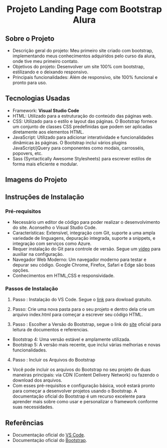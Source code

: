 <h1 align="center">Projeto Landing Page com Bootstrap Alura</h1> 

## Sobre o Projeto
- Descrição geral do projeto: Meu primeiro site criado com bootstrap, implementando meus conhecimentos adquiridos pelo curso da alura, onde tive meu primeiro contato.
- Objetivos do projeto: Desenvolver um site 100% com bootstrap, estilizando e o deixando responsivo.
- Principais funcionalidades: Além de responsivo, site 100% funcional e pronto para uso.

## Tecnologias Usadas
- Framework: **Visual Studio Code**
- HTML: Utilizado para a estruturação do conteúdo das páginas web.
- CSS: Utilizado para o estilo e layout das páginas. O Bootstrap fornece um conjunto de classes CSS predefinidas que podem ser aplicadas diretamente aos elementos HTML.
- JavaScript: Utilizado para adicionar interatividade e funcionalidades dinâmicas às páginas. O Bootstrap inclui vários plugins JavaScript/jQuery para componentes como modais, carrosséis, popovers, etc.
- Sass (Syntactically Awesome Stylesheets) para escrever estilos de forma mais eficiente e modular.

## Imagens do Projeto


## Instruções de Instalação
### Pré-requisitos
- Necessário um editor de código para poder realizar o desenvolvimento do site. Aconselho o Visual Studio Code.
- Características: Extensível, integração com Git, suporte a uma ampla variedade de linguagens, depuração integrada, suporte a snippets, e integração com serviços como Azure.
- Requer instalação do Git para controle de versão. Segue um [vídeo](https://www.jetersonlordano.com.br/git-e-github/como-instalar-e-configurar-o-git-no-vscode) para auxiliar na configuraçäo.
- Navegador Web Moderno: Um navegador moderno para testar e depurar seu código. Google Chrome, Firefox, Safari e Edge são boas opções.
- Conhecimentos em HTML,CSS e responsividade.

### Passos de Instalação
1. Passo : Instalaçäo do VS Code. Segue o [link](https://code.visualstudio.com/download) para dowload gratuito.
   
2. Passo: Crie uma nova pasta para o seu projeto e dentro dela crie um arquivo index.html para começar a escrever seu código HTML.
   
3. Passo : Escolher a Versão do Bootstrap, segue o link do [site](https://getbootstrap.com/) oficial para leitura de documentos e referencias.
- Bootstrap 4: Uma versão estável e amplamente utilizada.
- Bootstrap 5: A versão mais recente, que inclui várias melhorias e novas funcionalidades.
  
4. Passo : Incluir os Arquivos do Bootstrap
- Você pode incluir os arquivos do Bootstrap no seu projeto de duas maneiras principais: via CDN (Content Delivery Network) ou fazendo o download dos arquivos.
- Com esses pré-requisitos e configuração básica, você estará pronto para começar a desenvolver projetos usando o Bootstrap. A documentação oficial do Bootstrap é um recurso excelente para aprender mais sobre como usar e personalizar o framework conforme suas necessidades.

## Referências
-  Documentaçäo oficial do [VS Code](https://code.visualstudio.com/learn).
-  Documentaçäo oficial do [Bootstrap](https://getbootstrap.com/).

